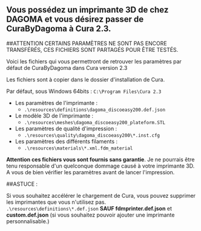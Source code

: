 ## Vous possédez un imprimante 3D de chez DAGOMA et vous désirez passer de CuraByDagoma à Cura 2.3.

##ATTENTION CERTAINS PARAMÈTRES NE SONT PAS ENCORE TRANSFÉRÉS, CES FICHIERS SONT PARTAGÉS POUR ÊTRE TESTÉS.

Voici les fichiers qui vous permettront de retrouver les paramètres par défaut de CuraByDagoma dans Cura version 2.3

Les fichiers sont à copier dans le dossier d'installation de Cura.

Par défaut, sous Windows 64bits :
`C:\Program Files\Cura 2.3`

- Les paramètres de l'imprimante :
  - `.\resources\definitions\dagoma_discoeasy200.def.json`
- Le modèle 3D de l'imprimante :
  - `.\resources\meshes\dagoma_discoeasy200_plateform.STL`
- Les paramètres de qualité d'impression :
  - `.\resources\quality\dagoma_discoeasy200\*.inst.cfg`
- Les paramètres des différents filaments :
  - `.\resources\materials\*.xml.fdm_material`

**Attention ces fichiers vous sont fournis sans garantie**. Je ne pourrais être tenu responsable d'un quelconque dommage causé à votre imprimante 3D. A vous de bien vérifier les paramètres avant de lancer l'impression.

##ASTUCE :

Si vous souhaitez accélérer le chargement de Cura, vous pouvez supprimer les imprimantes que vous n'utilisez pas.
`.\resources\definitions\*.def.json` **SAUF fdmprinter.def.json** et **custom.def.json** (si vous souhaitez pouvoir ajouter une imprimante personnalisable.)
